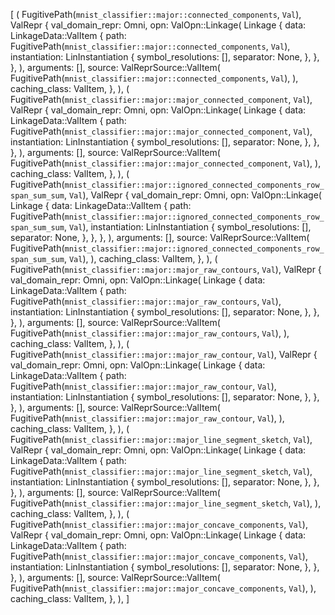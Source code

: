 [
    (
        FugitivePath(`mnist_classifier::major::connected_components`, `Val`),
        ValRepr {
            val_domain_repr: Omni,
            opn: ValOpn::Linkage(
                Linkage {
                    data: LinkageData::ValItem {
                        path: FugitivePath(`mnist_classifier::major::connected_components`, `Val`),
                        instantiation: LinInstantiation {
                            symbol_resolutions: [],
                            separator: None,
                        },
                    },
                },
            ),
            arguments: [],
            source: ValReprSource::ValItem(
                FugitivePath(`mnist_classifier::major::connected_components`, `Val`),
            ),
            caching_class: ValItem,
        },
    ),
    (
        FugitivePath(`mnist_classifier::major::major_connected_component`, `Val`),
        ValRepr {
            val_domain_repr: Omni,
            opn: ValOpn::Linkage(
                Linkage {
                    data: LinkageData::ValItem {
                        path: FugitivePath(`mnist_classifier::major::major_connected_component`, `Val`),
                        instantiation: LinInstantiation {
                            symbol_resolutions: [],
                            separator: None,
                        },
                    },
                },
            ),
            arguments: [],
            source: ValReprSource::ValItem(
                FugitivePath(`mnist_classifier::major::major_connected_component`, `Val`),
            ),
            caching_class: ValItem,
        },
    ),
    (
        FugitivePath(`mnist_classifier::major::ignored_connected_components_row_span_sum_sum`, `Val`),
        ValRepr {
            val_domain_repr: Omni,
            opn: ValOpn::Linkage(
                Linkage {
                    data: LinkageData::ValItem {
                        path: FugitivePath(`mnist_classifier::major::ignored_connected_components_row_span_sum_sum`, `Val`),
                        instantiation: LinInstantiation {
                            symbol_resolutions: [],
                            separator: None,
                        },
                    },
                },
            ),
            arguments: [],
            source: ValReprSource::ValItem(
                FugitivePath(`mnist_classifier::major::ignored_connected_components_row_span_sum_sum`, `Val`),
            ),
            caching_class: ValItem,
        },
    ),
    (
        FugitivePath(`mnist_classifier::major::major_raw_contours`, `Val`),
        ValRepr {
            val_domain_repr: Omni,
            opn: ValOpn::Linkage(
                Linkage {
                    data: LinkageData::ValItem {
                        path: FugitivePath(`mnist_classifier::major::major_raw_contours`, `Val`),
                        instantiation: LinInstantiation {
                            symbol_resolutions: [],
                            separator: None,
                        },
                    },
                },
            ),
            arguments: [],
            source: ValReprSource::ValItem(
                FugitivePath(`mnist_classifier::major::major_raw_contours`, `Val`),
            ),
            caching_class: ValItem,
        },
    ),
    (
        FugitivePath(`mnist_classifier::major::major_raw_contour`, `Val`),
        ValRepr {
            val_domain_repr: Omni,
            opn: ValOpn::Linkage(
                Linkage {
                    data: LinkageData::ValItem {
                        path: FugitivePath(`mnist_classifier::major::major_raw_contour`, `Val`),
                        instantiation: LinInstantiation {
                            symbol_resolutions: [],
                            separator: None,
                        },
                    },
                },
            ),
            arguments: [],
            source: ValReprSource::ValItem(
                FugitivePath(`mnist_classifier::major::major_raw_contour`, `Val`),
            ),
            caching_class: ValItem,
        },
    ),
    (
        FugitivePath(`mnist_classifier::major::major_line_segment_sketch`, `Val`),
        ValRepr {
            val_domain_repr: Omni,
            opn: ValOpn::Linkage(
                Linkage {
                    data: LinkageData::ValItem {
                        path: FugitivePath(`mnist_classifier::major::major_line_segment_sketch`, `Val`),
                        instantiation: LinInstantiation {
                            symbol_resolutions: [],
                            separator: None,
                        },
                    },
                },
            ),
            arguments: [],
            source: ValReprSource::ValItem(
                FugitivePath(`mnist_classifier::major::major_line_segment_sketch`, `Val`),
            ),
            caching_class: ValItem,
        },
    ),
    (
        FugitivePath(`mnist_classifier::major::major_concave_components`, `Val`),
        ValRepr {
            val_domain_repr: Omni,
            opn: ValOpn::Linkage(
                Linkage {
                    data: LinkageData::ValItem {
                        path: FugitivePath(`mnist_classifier::major::major_concave_components`, `Val`),
                        instantiation: LinInstantiation {
                            symbol_resolutions: [],
                            separator: None,
                        },
                    },
                },
            ),
            arguments: [],
            source: ValReprSource::ValItem(
                FugitivePath(`mnist_classifier::major::major_concave_components`, `Val`),
            ),
            caching_class: ValItem,
        },
    ),
]